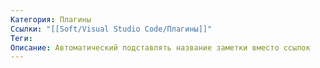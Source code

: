 ```yaml
---
Категория: Плагины
Ссылки: "[[Soft/Visual Studio Code/Плагины]]"
Теги: 
Описание: Автоматический подставлять название заметки вместо ссылок
---
```

